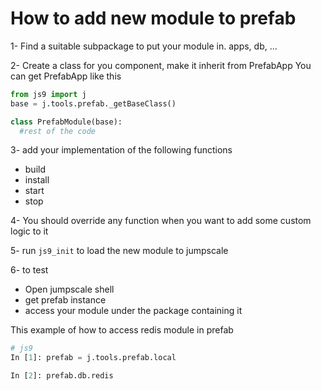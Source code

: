 # How to add new module to prefab
1- Find a suitable subpackage to put your module in.
   apps, db, ...
   
2- Create a class for you component, make it inherit from PrefabApp
You can get PrefabApp like this

```python
from js9 import j
base = j.tools.prefab._getBaseClass()

class PrefabModule(base):
  #rest of the code
```

3- add your implementation of the following functions
 - build  
 - install
 - start
 - stop
   
   
4- You should override any function when you want to add some custom logic to it

5- run ```js9_init``` to load the new module to jumpscale

6- to test 
 - Open jumpscale shell 
 - get prefab instance
 - access your module under the package containing it

This example of how to access redis module in prefab 
```python
# js9
In [1]: prefab = j.tools.prefab.local

In [2]: prefab.db.redis  
```
